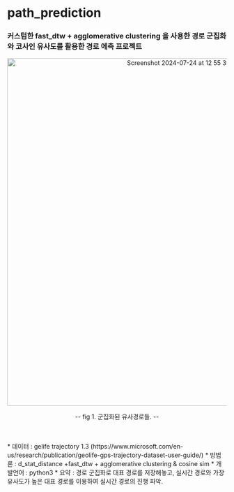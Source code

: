 # path_prediction
### 커스텀한 fast_dtw + agglomerative clustering 을 사용한 경로 군집화와 코사인 유사도를 활용한 경로 에측 프로젝트


<p align="center">
<img width="796" alt="Screenshot 2024-07-24 at 12 55 39 PM" src="https://github.com/user-attachments/assets/e5a7e2bd-440e-4c1e-b8ea-0820f1bcc582">
</p>
<p align="center">
  -- fig 1. 군집화된 유사경로들. --
</p>
<br/><br/>
* 데이터 : gelife trajectory 1.3 (https://www.microsoft.com/en-us/research/publication/geolife-gps-trajectory-dataset-user-guide/)
* 방법론 : d_stat_distance +fast_dtw + agglomerative clustering & cosine sim
* 개발언어 : python3
* 요약 : 경로 군집화로 대표 경로를 저장해놓고, 실시간 경로와 가장 유사도가 높은 대표 경로를 이용하여 실시간 경로의 진행 파악.
